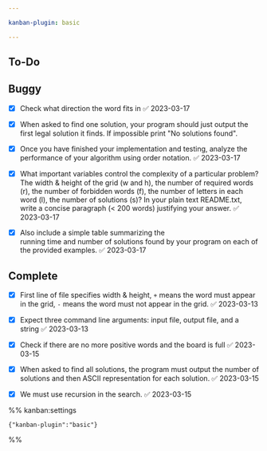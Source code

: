```yaml
---

kanban-plugin: basic

---
```


## To-Do



## Buggy

- [x] Check what direction the word fits in ✅ 2023-03-17
- [x] When asked to find one solution, your program should just output the first legal solution it finds. If impossible print "No solutions found".
- [x] Once you have finished your implementation and testing, analyze the performance of your algorithm using order notation. ✅ 2023-03-17
- [x] What important variables control the complexity of a particular problem? The width & height of the grid (w and h), the number of required words (r), the number of forbidden words (f), the number of letters in each word (l), the number of solutions (s)? In your plain text README.txt, write a concise paragraph (< 200 words) justifying your answer. ✅ 2023-03-17
- [x] Also include a simple table summarizing the<br>running time and number of solutions found by your program on each of the provided examples. ✅ 2023-03-17


## Complete

- [x] First line of file specifies width & height, `+` means the word must appear in the grid, `-` means the word must not appear in the grid. ✅ 2023-03-13
- [x] Expect three command line arguments: input file, output file, and a string ✅ 2023-03-13
- [x] Check if there are no more positive words and the board is full ✅ 2023-03-15
- [x] When asked to find all solutions, the program must output the number of solutions and then ASCII representation for each solution. ✅ 2023-03-15
- [x] We must use recursion in the search. ✅ 2023-03-15




%% kanban:settings
```
{"kanban-plugin":"basic"}
```
%%